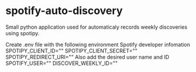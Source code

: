 # spotify-auto-discovery
Small python application used for automaticaly records weekly discoveries using spotipy.

Create .env file with the following environment Spotify developer infomation
    SPOTIPY_CLIENT_ID=""
    SPOTIPY_CLIENT_SECRET=""
    SPOTIPY_REDIRECT_URI=""
Also add the desired user name and ID
    SPOTIFY_USER=""
    DISCOVER_WEEKLY_ID=""
